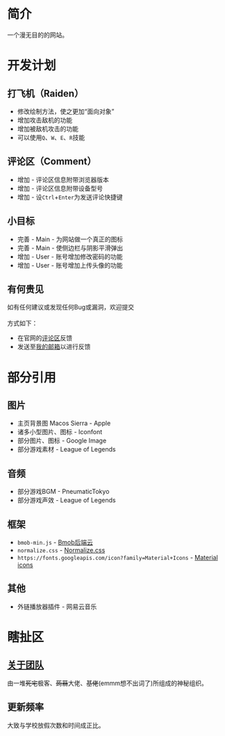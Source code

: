 # 简介
一个漫无目的的网站。
# 开发计划
## 打飞机（Raiden）
* 修改绘制方法，使之更加“面向对象”
* 增加攻击敌机的功能
* 增加被敌机攻击的功能
* 可以使用`Q`、`W`、`E`、`R`技能
## 评论区（Comment）
* 增加 - 评论区信息附带浏览器版本
* 增加 - 评论区信息附带设备型号
* 增加 - 设`Ctrl`+`Enter`为发送评论快捷键
## 小目标
* 完善 - Main - 为网站做一个真正的图标
* 完善 - Main - 使侧边栏与阴影平滑弹出
* 增加 - User - 账号增加修改密码的功能
* 增加 - User - 账号增加上传头像的功能
## 有何贵见
如有任何建议或发现任何Bug或漏洞，欢迎提交<br><br>
方式如下：
* 在官网的[评论区](http://localhost:211/other/comment.html)反馈
* 发送至[我的邮箱](Rhys.211SFS@qq.com)以进行反馈
# 部分引用
## 图片
* 主页背景图 Macos Sierra - Apple
* 诸多小型图片、图标 - Iconfont
* 部分图片、图标 - Google Image
* 部分游戏素材 - League of Legends
## 音频
* 部分游戏BGM - PneumaticTokyo
* 部分游戏声效 - League of Legends
## 框架
* `bmob-min.js` - [Bmob后端云](https://bmob.cn/)
* `normalize.css` - [Normalize.css](http://necolas.github.io/normalize.css/)
* `https://fonts.googleapis.com/icon?family=Material+Icons` - [Material icons](https://material.io/icons/)
## 其他
* 外链播放器插件 - 网易云音乐
# 瞎扯区
## [关于团队](https://ruizzu.github.io/footer/about.html)
由一堆~~死宅~~极客、~~蒟蒻~~大佬、~~基佬~~(emmm想不出词了)所组成的神秘组织。
## 更新频率
大致与学校放假次数和时间成正比。
